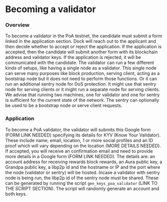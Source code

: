 # Becoming a validator

### Overview

To become a validator in the PoA testnet, the candidate must submit a form linked in the application section. Dock will reach out to the applicant and then decide whether to accept or reject the application. If the application is accepted, then the candidate will submit another form with its blockchain address and validator keys. If the application is rejected, it will be communicated with the candidate. The validator can run a few different kinds of setups, like having a single node as a validator. This single node can serve many purposes like block production, serving client, acting as a bootstrap node but it does not need to perform those functions. Or it can run an additional sentry node for DoS protection. It might use that sentry node for serving clients or it might run a separate node for serving clients. We advise that running two machines, one for validator and one for sentry is sufficient for the current state of the network. The sentry can optionally be used to be a bootstrap node or serve client requests.

### Application

To become a PoA validator, the validator will submits this Google form \(FORM LINK NEEDED\) specifying its details for KYV \(Know Your Validator\). These include name, email, location, 1 or more social profiles and an ID proof which will vary depending on the location \(MORE DETAILS NEEDED\). If accepted, you will receive an confirmation email and need to provide more details in a Google form \(FORM LINK NEEDED\). The details are: an account address for receiving rewards block rewards, an Aura public key, a Grandpa public key, a libp2p id and the hostname or IP and the port where the node \(validator or sentry\) will be hosted. Incase a validator with sentry node is being run, the libp2p id of the sentry node must be shared. These can be generated by running the script `gen_keys_poa_validator` \(LINK TO THE SCRIPT SECTION\). The script will randomly generate an account and both keys.
